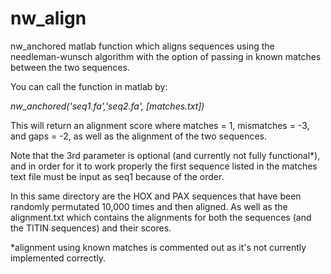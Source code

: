 nw_align
========

nw_anchored matlab function which aligns sequences using the needleman-wunsch algorithm with the option of passing in known matches between the two sequences.

You can call the function in matlab by:

*nw_anchored('seq1.fa','seq2.fa', [matches.txt])*

This will return an alignment score where matches = 1, mismatches = -3, and gaps = -2, 
as well as the alignment of the two sequences.

Note that the 3rd parameter is optional (and currently not fully functional*), and in order for it to work properly
the first sequence listed in the matches text file must be input as seq1 because of the
order.

In this same directory are the HOX and PAX sequences that have been randomly permutated 
10,000 times and then aligned. As well as the alignment.txt which contains the alignments
for both the sequences (and the TITIN sequences) and their scores.

*alignment using known matches is commented out as it's not currently implemented correctly.

